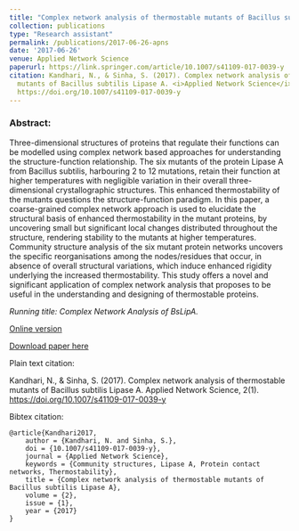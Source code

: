 ```yaml
---
title: "Complex network analysis of thermostable mutants of Bacillus subtilis Lipase A"
collection: publications
type: "Research assistant"
permalink: /publications/2017-06-26-apns
date: '2017-06-26'
venue: Applied Network Science
paperurl: https://link.springer.com/article/10.1007/s41109-017-0039-y
citation: Kandhari, N., & Sinha, S. (2017). Complex network analysis of thermostable
  mutants of Bacillus subtilis Lipase A. <i>Applied Network Science</i>, <b>2(1)</b>.
  https://doi.org/10.1007/s41109-017-0039-y
---
```


### Abstract:
Three-dimensional structures of proteins that regulate their functions can be modelled using complex network based approaches for understanding the structure-function relationship. The six mutants of the protein Lipase A from Bacillus subtilis, harbouring 2 to 12 mutations, retain their function at higher temperatures with negligible variation in their overall three-dimensional crystallographic structures. This enhanced thermostability of the mutants questions the structure-function paradigm. In this paper, a coarse-grained complex network approach is used to elucidate the structural basis of enhanced thermostability in the mutant proteins, by uncovering small but significant local changes distributed throughout the structure, rendering stability to the mutants at higher temperatures. Community structure analysis of the six mutant protein networks uncovers the specific reorganisations among the nodes/residues that occur, in absence of overall structural variations, which induce enhanced rigidity underlying the increased thermostability. This study offers a novel and significant application of complex network analysis that proposes to be useful in the understanding and designing of thermostable proteins.


*Running title: Complex Network Analysis of BsLipA.*

[Online version](https://link.springer.com/article/10.1007/s41109-017-0039-y)

[Download paper here](https://link.springer.com/content/pdf/10.1007/s41109-017-0039-y.pdf)

Plain text citation:

Kandhari, N., & Sinha, S. (2017). Complex network analysis of thermostable mutants of Bacillus subtilis Lipase A. Applied Network Science, 2(1). https://doi.org/10.1007/s41109-017-0039-y

Bibtex citation:
```
@article{Kandhari2017,
	author = {Kandhari, N. and Sinha, S.},
	doi = {10.1007/s41109-017-0039-y},
	journal = {Applied Network Science},
	keywords = {Community structures, Lipase A, Protein contact networks, Thermostability},
	title = {Complex network analysis of thermostable mutants of Bacillus subtilis Lipase A},
	volume = {2},
	issue = {1},
	year = {2017}
}
```

